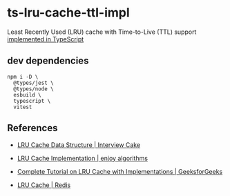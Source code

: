 # ts-lru-cache-ttl-impl

Least Recently Used (LRU) cache with Time-to-Live (TTL) support [implemented in TypeScript](/src/lru-cache.ts)

## dev dependencies

```
npm i -D \
  @types/jest \
  @types/node \
  esbuild \
  typescript \
  vitest
```

## References

- [LRU Cache Data Structure | Interview Cake](https://www.interviewcake.com/concept/java/lru-cache)

- [LRU Cache Implementation | enjoy algorithms](https://www.enjoyalgorithms.com/blog/implement-least-recently-used-cache)

- [Complete Tutorial on LRU Cache with Implementations | GeeksforGeeks](https://www.geeksforgeeks.org/lru-cache-implementation/)

- [LRU Cache | Redis](https://redis.io/glossary/lru-cache/)
